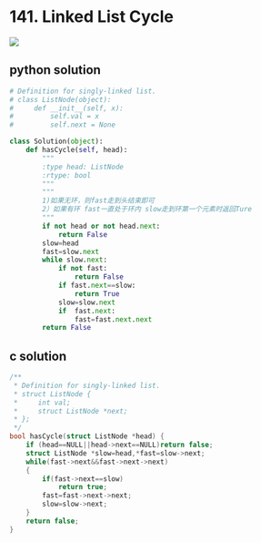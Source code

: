 # 141. Linked List Cycle
<img src="https://github.com/vampire1996/LeetCode/blob/master/Problems/101-200/141.%20Linked%20List%20Cycle/problem.png"/>

## python solution
```python
# Definition for singly-linked list.
# class ListNode(object):
#     def __init__(self, x):
#         self.val = x
#         self.next = None

class Solution(object):
    def hasCycle(self, head):
        """
        :type head: ListNode
        :rtype: bool
        """
        """
        1)如果无环，则fast走到头结束即可
        2）如果有环 fast一直处于环内 slow走到环第一个元素时返回Ture
        """
        if not head or not head.next:
            return False
        slow=head
        fast=slow.next
        while slow.next:
            if not fast:
                return False
            if fast.next==slow:
                return True
            slow=slow.next
            if  fast.next:
                fast=fast.next.next
        return False
```

## c solution
```c
/**
 * Definition for singly-linked list.
 * struct ListNode {
 *     int val;
 *     struct ListNode *next;
 * };
 */
bool hasCycle(struct ListNode *head) {
    if (head==NULL||head->next==NULL)return false;
    struct ListNode *slow=head,*fast=slow->next;
    while(fast->next&&fast->next->next)
    {
        if(fast->next==slow)
            return true;
        fast=fast->next->next;
        slow=slow->next;
    }
    return false;
}  
```
